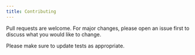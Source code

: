 ```yaml
---
title: Contributing
---
```


Pull requests are welcome. For major changes, please open an issue first to discuss what you would like to change.

Please make sure to update tests as appropriate.
